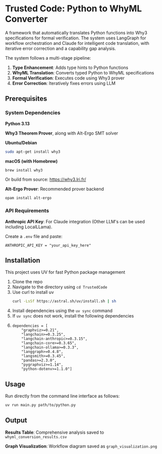 # Trusted Code: Python to WhyML Converter

A framework that automatically translates Python functions into Why3 specifications for formal verification. The system uses LangGraph for workflow orchestration and Claude for intelligent code translation, with iterative error correction and a capability gap analysis.

The system follows a multi-stage pipeline:

1. **Type Enhancement**: Adds type hints to Python functions
2. **WhyML Translation**: Converts typed Python to WhyML specifications
3. **Formal Verification**: Executes code using Why3 prover
4. **Error Correction**: Iteratively fixes errors using LLM

## Prerequisites

### System Dependencies

**Python 3.13**

**Why3 Theorem Prover**, along with Alt-Ergo SMT solver

**Ubuntu/Debian**
```bash
sudo apt-get install why3
```

**macOS (with Homebrew)**
```bash
brew install why3
```

Or build from source: https://why3.lri.fr/

**Alt-Ergo Prover**: Recommended prover backend
```bash
opam install alt-ergo
```

### API Requirements

**Anthropic API Key**: For Claude integration (Other LLM's can be used including LocalLLama).

Create a `.env` file and paste:
```
ANTHROPIC_API_KEY = "your_api_key_here"
```

## Installation

This project uses UV for fast Python package management

1. Clone the repo
2. Navigate to the directory using `cd TrustedCode`
3. Use curl to install uv 
   ```bash
   curl -LsSf https://astral.sh/uv/install.sh | sh
   ```
4. Install dependencies using the `uv sync` command
5. If `uv sync` does not work, install the following dependencies
6. ```
   dependencies = [
       "graphviz>=0.21",
       "langchain>=0.3.25", 
       "langchain-anthropic>=0.3.15",
       "langchain-core>=0.3.65",
       "langchain-ollama>=0.3.3",
       "langgraph>=0.4.8",
       "langsmith>=0.3.45",
       "pandas>=2.3.0",
       "pygraphviz>=1.14",
       "python-dotenv>=1.1.0"]
   ```

## Usage

Run directly from the command line interface as follows:
```bash
uv run main.py path/to/python.py
```

## Output

**Results Table**: Comprehensive analysis saved to `whyml_conversion_results.csv`

**Graph Visualization**: Workflow diagram saved as `graph_visualization.png`
